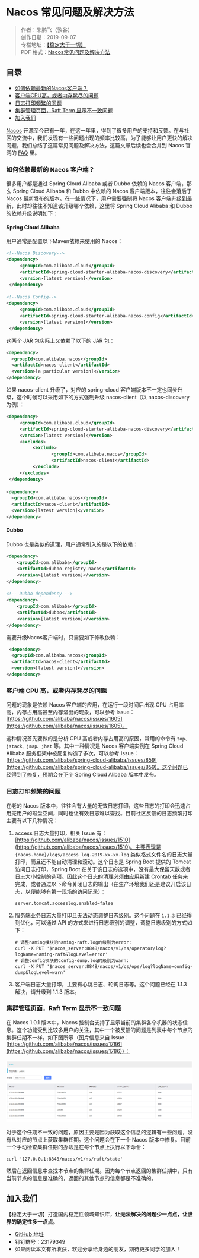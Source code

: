 # Nacos 常见问题及解决方法

> 作者：朱鹏飞（敦谷）  
> 创作日期：2019-09-07  
> 专栏地址：[【稳定大于一切】](https://github.com/StabilityMan/StabilityGuide)  
> PDF 格式：[Nacos常见问题及解决方法](https://github.com/StabilityMan/StabilityGuide/blob/master/docs/diagnosis/plugin/slb/pdf/Nacos常见问题及解决方法.pdf)


## 目录
- [如何依赖最新的Nacos客户端？](#如何依赖最新的nacos客户端)
- [客户端CPU高，或者内存耗尽的问题](#客户端cpu高或者内存耗尽的问题)
- [日志打印频繁的问题](#日志打印频繁的问题)
- [集群管理页面，Raft Term 显示不一致问题](#集群管理页面raft-term-显示不一致问题)
- [加入我们](#加入我们)

[Nacos](https://nacos.io/zh-cn/index.html) 开源至今已有一年，在这一年里，得到了很多用户的支持和反馈。在与社区的交流中，我们发现有一些问题出现的频率比较高，为了能够让用户更快的解决问题，我们总结了这篇常见问题及解决方法，这篇文章后续也会合并到 Nacos 官网的 [FAQ](https://nacos.io/zh-cn/docs/faq.html) 里。

### 如何依赖最新的 Nacos 客户端？
很多用户都是通过 Spring Cloud Alibaba 或者 Dubbo 依赖的 Nacos 客户端，那么 Spring Cloud Alibaba 和 Dubbo 中依赖的 Nacos 客户端版本，往往会落后于 Nacos 最新发布的版本。在一些情况下，用户需要强制将 Nacos 客户端升级到最新，此时却往往不知道该升级哪个依赖，这里将 Spring Cloud Alibaba 和 Dubbo 的依赖升级说明如下：

#### Spring Cloud Alibaba
用户通常是配置以下Maven依赖来使用的 Nacos：

```xml
<!--Nacos Discovery-->
<dependency>
     <groupId>com.alibaba.cloud</groupId>
     <artifactId>spring-cloud-starter-alibaba-nacos-discovery</artifactId>
     <version>[latest version]</version>
 </dependency>

<!--Nacos Config-->
<dependency>
     <groupId>com.alibaba.cloud</groupId>
     <artifactId>spring-cloud-starter-alibaba-nacos-config</artifactId>
     <version>[latest version]</version>
 </dependency>
```

这两个 JAR 包实际上又依赖了以下的 JAR 包：

```xml
<dependency>
  <groupId>com.alibaba.nacos</groupId>
  <artifactId>nacos-client</artifactId>
  <version>[a particular version]</version>
</dependency>
```

如果 nacos-client 升级了，对应的 spring-cloud 客户端版本不一定也同步升级，这个时候可以采用如下的方式强制升级 nacos-client（以 nacos-discovery 为例）：

```xml
<dependency>
     <groupId>com.alibaba.cloud</groupId>
     <artifactId>spring-cloud-starter-alibaba-nacos-discovery</artifactId>
     <version>[latest version]</version>
     <excludes>
          <exclude>
                 <groupId>com.alibaba.nacos</groupId>
                 <artifactId>nacos-client</artifactId>
          </exclude>
     </excludes>
 </dependency>

<dependency>
  <groupId>com.alibaba.nacos</groupId>
  <artifactId>nacos-client</artifactId>
  <version>[latest version]</version>
</dependency>
```

#### Dubbo
Dubbo 也是类似的道理，用户通常引入的是以下的依赖：

```xml
<dependency>
    <groupId>com.alibaba</groupId>
    <artifactId>dubbo-registry-nacos</artifactId>
    <version>[latest version]</version>
</dependency>   
    
<!-- Dubbo dependency -->
<dependency>
    <groupId>com.alibaba</groupId>
    <artifactId>dubbo</artifactId>
    <version>[latest version]</version>
</dependency>
```

需要升级Nacos客户端时，只需要如下修改依赖：

```xml
 <dependency>
  <groupId>com.alibaba.nacos</groupId>
  <artifactId>nacos-client</artifactId>
  <version>[latest version]</version>
</dependency>
```

### 客户端 CPU 高，或者内存耗尽的问题
问题的现象是依赖 Nacos 客户端的应用，在运行一段时间后出现 CPU 占用率高，内存占用高甚至内存溢出的现象，可以参考 Issue：[https://github.com/alibaba/nacos/issues/1605](https://github.com/alibaba/nacos/issues/1605)。

这种情况首先要做的是分析 CPU 高或者内存占用高的原因，常用的命令有 `top、jstack、jmap、jhat` 等。其中一种情况是 Nacos 客户端实例在 Spring Cloud Alibaba 服务框架中被反复构造了多次，可以参考 Issue：[https://github.com/alibaba/spring-cloud-alibaba/issues/859](https://github.com/alibaba/spring-cloud-alibaba/issues/859)。这个问题已经得到了修复，预期会在下个 Spring Cloud Alibaba 版本中发布。

### 日志打印频繁的问题
在老的 Nacos 版本中，往往会有大量的无效日志打印，这些日志的打印会迅速占用完用户的磁盘空间，同时也让有效日志难以查找。目前社区反馈的日志频繁打印主要有以下几种情况：

1. access 日志大量打印，相关 Issue 有：[https://github.com/alibaba/nacos/issues/1510](https://github.com/alibaba/nacos/issues/1510)。主要表现是 `{nacos.home}/logs/access_log.2019-xx-xx.log` 类似格式文件名的日志大量打印，而且还不能自动清理和滚动。这个日志是 Spring Boot 提供的 Tomcat 访问日志打印，Spring Boot 在关于该日志的选项中，没有最大保留天数或者日志大小控制的选项。因此这个日志的清理必须由应用新建 Crontab 任务来完成，或者通过以下命令关闭日志的输出（在生产环境我们还是建议开启该日志，以便能够有第一现场的访问记录）：

	```
	server.tomcat.accesslog.enabled=false
	```

2. 服务端业务日志大量打印且无法动态调整日志级别。这个问题在 `1.1.3` 已经得到优化，可以通过 API 的方式来进行日志级别的调整，调整日志级别的方式如下：

	```
	# 调整naming模块的naming-raft.log的级别为error:
	curl -X PUT '$nacos_server:8848/nacos/v1/ns/operator/log?logName=naming-raft&logLevel=error'
	# 调整config模块的config-dump.log的级别为warn:
	curl -X PUT '$nacos_server:8848/nacos/v1/cs/ops/log?logName=config-dump&logLevel=warn'
	```

3. 客户端日志大量打印，主要有心跳日志、轮询日志等。这个问题已经在 1.1.3 解决，请升级到 1.1.3 版本。

### 集群管理页面，Raft Term 显示不一致问题
在 Nacos 1.0.1 版本中，Nacos 控制台支持了显示当前的集群各个机器的状态信息。这个功能受到比较多用户的关注，其中一个被反馈的问题是列表中每个节点的集群任期不一样。如下图所示（图片信息来自 Issue：[https://github.com/alibaba/nacos/issues/1786](https://github.com/alibaba/nacos/issues/1786)）：

![image.png](image/NacosRaftTerm示例.png)

对于这个任期不一致的问题，原因主要是因为获取这个信息的逻辑有一些问题，没有从对应的节点上获取集群任期。这个问题会在下一个 Nacos 版本中修复。目前一个手动检查集群任期的办法是在每个节点上执行以下命令：

```
curl '127.0.0.1:8848/nacos/v1/ns/raft/state'
```

然后在返回信息中查找本节点的集群任期。因为每个节点返回的集群任期中，只有当前节点的信息是准确的，返回的其他节点的信息都是不准确的。


## 加入我们
【稳定大于一切】打造国内稳定性领域知识库，**让无法解决的问题少一点点，让世界的确定性多一点点**。

* [GitHub 地址](https://github.com/StabilityMan/StabilityGuide)
* 钉钉群号：23179349
* 如果阅读本文有所收获，欢迎分享给身边的朋友，期待更多同学的加入！